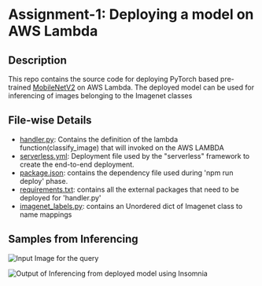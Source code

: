 # Assignment-1: Deploying a model on AWS Lambda

## Description

 This repo contains the source code for deploying PyTorch based pre-trained [MobileNetV2](https://pytorch.org/hub/pytorch_vision_mobilenet_v2/)  on AWS Lambda.
 The deployed model can be used for inferencing of images belonging to the Imagenet classes
 
## File-wise Details

- [handler.py](https://github.com/rajy4683/EVA4P2/blob/master/S1-BasicDeployment/handler.py): Contains the definition of the lambda function(classify_image) that will invoked on the AWS LAMBDA
- [serverless.yml](https://github.com/rajy4683/EVA4P2/blob/master/S1-BasicDeployment/serverless.yml): Deployment file used by the "serverless" framework to create the end-to-end deployment.
- [package.json](https://github.com/rajy4683/EVA4P2/blob/master/S1-BasicDeployment/package.json): contains the dependency file used during 'npm run deploy' phase.
- [requirements.txt](https://github.com/rajy4683/EVA4P2/blob/master/S1-BasicDeployment/requirements.txt): contains all the external packages that need to be deployed for 'handler.py'
- [imagenet_labels.py](https://github.com/rajy4683/EVA4P2/blob/master/S1-BasicDeployment/imagenet_labels.py): contains an Unordered dict of Imagenet class to name mappings

## Samples from Inferencing

![Input Image for the query](https://github.com/rajy4683/EVA4P2/blob/master/S1-BasicDeployment/LABD.jpg)

![Output of Inferencing from deployed model using Insomnia](https://github.com/rajy4683/EVA4P2/blob/master/S1-BasicDeployment/Output.JPG)
